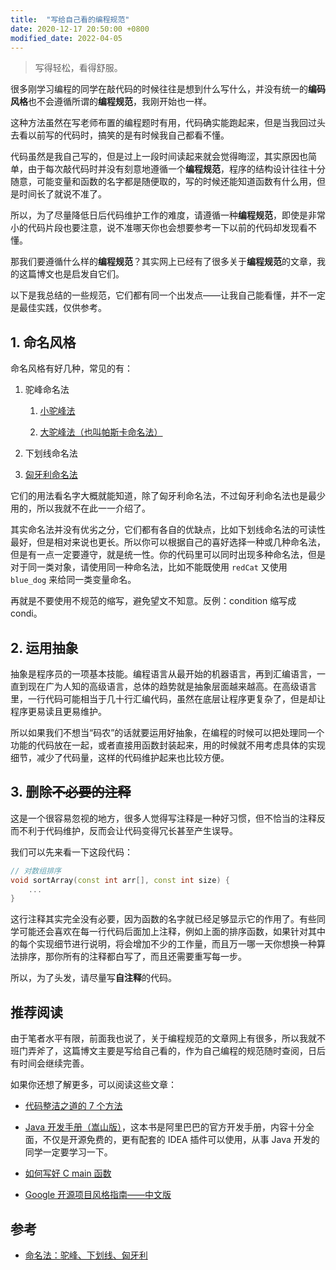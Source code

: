 ```yaml
---
title:  "写给自己看的编程规范"
date: 2020-12-17 20:50:00 +0800
modified_date: 2022-04-05
---
```


> 写得轻松，看得舒服。

很多刚学习编程的同学在敲代码的时候往往是想到什么写什么，并没有统一的**编码风格**也不会遵循所谓的**编程规范**，我刚开始也一样。

这种方法虽然在写老师布置的编程题时有用，代码确实能跑起来，但是当我回过头去看以前写的代码时，搞笑的是有时候我自己都看不懂。

代码虽然是我自己写的，但是过上一段时间读起来就会觉得晦涩，其实原因也简单，由于每次敲代码时并没有刻意地遵循一个**编程规范**，程序的结构设计往往十分随意，可能变量和函数的名字都是随便取的，写的时候还能知道函数有什么用，但是时间长了就说不准了。  

所以，为了尽量降低日后代码维护工作的难度，请遵循一种**编程规范**，即使是非常小的代码片段也要注意，说不准哪天你也会想要参考一下以前的代码却发现看不懂。  

那我们要遵循什么样的**编程规范**？其实网上已经有了很多关于**编程规范**的文章，我的这篇博文也是启发自它们。  

以下是我总结的一些规范，它们都有同一个出发点——让我自己能看懂，并不一定是最佳实践，仅供参考。  

## 1. 命名风格

命名风格有好几种，常见的有：

1. 驼峰命名法  

    1. [小驼峰法](https://baike.baidu.com/item/%E9%AA%86%E9%A9%BC%E5%91%BD%E5%90%8D%E6%B3%95#2_1)

    2. [大驼峰法（也叫帕斯卡命名法）](https://baike.baidu.com/item/%E9%AA%86%E9%A9%BC%E5%91%BD%E5%90%8D%E6%B3%95#2_2)  

2. 下划线命名法  

3. [匈牙利命名法](https://baike.baidu.com/item/%E5%8C%88%E7%89%99%E5%88%A9%E5%91%BD%E5%90%8D%E6%B3%95)  

它们的用法看名字大概就能知道，除了匈牙利命名法，不过匈牙利命名法也是最少用的，所以我就不在此一一介绍了。  

其实命名法并没有优劣之分，它们都有各自的优缺点，比如下划线命名法的可读性最好，但是相对来说也更长。所以你可以根据自己的喜好选择一种或几种命名法，但是有一点一定要遵守，就是统一性。你的代码里可以同时出现多种命名法，但是对于同一类对象，请使用同一种命名法，比如不能既使用 `redCat` 又使用 `blue_dog` 来给同一类变量命名。  

再就是不要使用不规范的缩写，避免望文不知意。反例：condition 缩写成 condi。  

## 2. 运用抽象

抽象是程序员的一项基本技能。编程语言从最开始的机器语言，再到汇编语言，一直到现在广为人知的高级语言，总体的趋势就是抽象层面越来越高。在高级语言里，一行代码可能相当于几十行汇编代码，虽然在底层让程序更复杂了，但是却让程序更易读且更易维护。  

所以如果我们不想当“码农”的话就要运用好抽象，在编程的时候可以把处理同一个功能的代码放在一起，或者直接用函数封装起来，用的时候就不用考虑具体的实现细节，减少了代码量，这样的代码维护起来也比较方便。  

## 3. 删除~~不必要的注释~~

这是一个很容易忽视的地方，很多人觉得写注释是一种好习惯，但不恰当的注释反而不利于代码维护，反而会让代码变得冗长甚至产生误导。  

我们可以先来看一下这段代码：  
```cpp
// 对数组排序
void sortArray(const int arr[], const int size) {
    ...
}
```

这行注释其实完全没有必要，因为函数的名字就已经足够显示它的作用了。有些同学可能还会喜欢在每一行代码后面加上注释，例如上面的排序函数，如果针对其中的每个实现细节进行说明，将会增加不少的工作量，而且万一哪一天你想换一种算法排序，那你所有的注释都白写了，而且还需要重写每一步。  

所以，为了头发，请尽量写**自注释**的代码。  

## 推荐阅读

由于笔者水平有限，前面我也说了，关于编程规范的文章网上有很多，所以我就不班门弄斧了，这篇博文主要是写给自己看的，作为自己编程的规范随时查阅，日后有时间会继续完善。  

如果你还想了解更多，可以阅读这些文章：  

- [代码整洁之道的 7 个方法](https://juejin.cn/post/6904047941883789319)  

- [Java 开发手册（嵩山版）](https://github.com/alibaba/p3c/blob/master/Java%E5%BC%80%E5%8F%91%E6%89%8B%E5%86%8C%EF%BC%88%E5%B5%A9%E5%B1%B1%E7%89%88%EF%BC%89.pdf)，这本书是阿里巴巴的官方开发手册，内容十分全面，不仅是开源免费的，更有配套的 IDEA 插件可以使用，从事 Java 开发的同学一定要学习一下。  

- [如何写好 C main 函数](https://juejin.cn/post/6844903861786771469)  

- [Google 开源项目风格指南——中文版](https://zh-google-styleguide.readthedocs.io/en/latest/)

## 参考

- [命名法：驼峰、下划线、匈牙利](https://www.cnblogs.com/linuxAndMcu/p/11280748.html)  